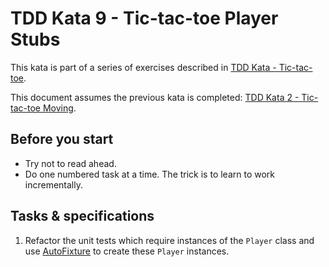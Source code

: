 # TDD Kata 9 - Tic-tac-toe Player Stubs

This kata is part of a series of exercises described in [TDD Kata - Tic-tac-toe](tdd_kata_intro.md).

This document assumes the previous kata is completed: [TDD Kata 2 - Tic-tac-toe Moving](tdd_kata2.md).

## Before you start

- Try not to read ahead.
- Do one numbered task at a time. The trick is to learn to work incrementally.

## Tasks & specifications
1.  Refactor the unit tests which require instances of the `Player` class and use [AutoFixture](https://github.com/AutoFixture/AutoFixture) to create these `Player` instances.